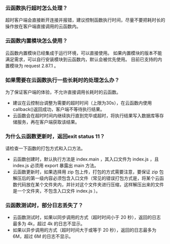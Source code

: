 ### 云函数执行超时怎么处理？
超时客户端会直接断开连接并报错，建议控制函数执行时间，尽量不要把耗时长的操作放在客户端直接调用的云函数内。

### 云函数内置模块怎么使用？
云函数内置模块已经集成于运行环境，可以直接使用。
如果内置模块的版本不能满足需求，可以自行安装模块到云函数内，默认会被优先使用。
目前已支持的内置模块为 request 2.87.1 。


### 如果需要在云函数执行一些长耗时的处理怎么办？
为了保证客户端的体验，不允许直接调用长耗时的云函数。

- 建议在云控制台调整为需要的超时时间（上限为30s），在云函数内使用callback()返回成功，客户端不等待执行结果。
- 云函数会在超时时间内继续执行直到完毕或超时，将执行结果写入数据库等存储服务，再在客户端获取该结果。

### 为什么云函数更新时，返回exit status 11？
请检查一下函数的打包方式和入口方法。

- 云函数创建时，默认执行方法是 index.main ，其入口文件为 index.js ，且 index.js 必须用 export 暴露出 main 方法。
- 云函数更新时，如果选择用 zip 包上传，打包的方式需要注意，要保证 zip 包解压后的第一级内容必须包含入口文件（常见的错误打包方式是，将某个云函数代码放在某个文件夹内，并针对这个文件夹进行压缩，这样解压出来的文件是一个文件夹，不包含入口文件 index.js ）。

### 云函数测试时，部分日志丢失了？
- 云函数测试时，如果以同步调用的方式（超时时间小于 20 秒），返回的日志最多为 4k，超过 4k 的日志不显示。
- 如果以异步调用的方式（超时时间大于或等于 20 秒），返回的日志最多为 6M，超过 6M 的日志不显示。
